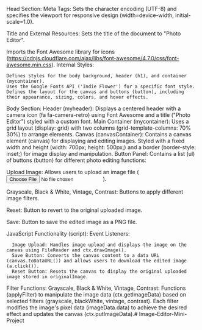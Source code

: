 Head Section:
Meta Tags:
       Sets the character encoding (UTF-8) and specifies the viewport for responsive design (width=device-width, initial-scale=1.0).
       
Title and External Resources:
Sets the title of the document to "Photo Editor".

Imports the Font Awesome library for icons (https://cdnjs.cloudflare.com/ajax/libs/font-awesome/4.7.0/css/font-awesome.min.css).
Internal Styles:

    Defines styles for the body background, header (h1), and container (mycontainer).
    Uses the Google Fonts API ('Indie Flower') for a specific font style.
    Defines the layout for the canvas and buttons (button), including their appearance, sizing, colors, and hover effects.
Body Section:
Header (myheader):
       Displays a centered header with a camera icon (fa fa-camera-retro) using Font Awesome and a title ("Photo Editor") styled with a custom font.
Main Container (mycontainer):
       Uses a grid layout (display: grid) with two columns (grid-template-columns: 70% 30%) to arrange elements.
Canvas (canvasContainer):
       Contains a canvas element (canvas) for displaying and editing images.
       Styled with a fixed width and height (width: 700px; height: 500px;) and a border (border-style: inset;) for image display and manipulation.
Button Panel:
       Contains a list (ul) of buttons (button) for different photo editing functions:
       
Upload Image: Allows users to upload an image file (<input type="file" id="uploadInput" accept="image/*">).

Grayscale, Black & White, Vintage, Contrast: Buttons to apply different image filters.

Reset: Button to revert to the original uploaded image.

Save: Button to save the edited image as a PNG file.

JavaScript Functionality (script):
Event Listeners:

      Image Upload: Handles image upload and displays the image on the canvas using FileReader and ctx.drawImage().
      Save Button: Converts the canvas content to a data URL (canvas.toDataURL()) and allows users to download the edited image (a.click()).
      Reset Button: Resets the canvas to display the original uploaded image stored in originalImage.
Filter Functions:
      Grayscale, Black & White, Vintage, Contrast: Functions (applyFilter) to manipulate the image data (ctx.getImageData) based on selected filters (grayscale, blackWhite, vintage, contrast).
      Each filter modifies the image's pixel data (imageData.data) to achieve the desired effect and updates the canvas (ctx.putImageData).# Image-Editor-Mini-Project
